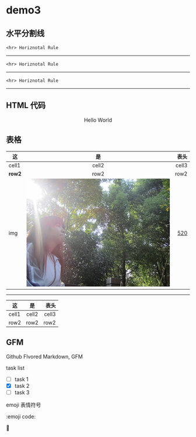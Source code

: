# demo3

## 水平分割线

	<hr> Horiznotal Rule

---

	<hr> Horiznotal Rule
	
***

	<hr> Horiznotal Rule
	
___

## HTML 代码

<p align="center">Hello World</p>


## 表格

|  这  | 是 | 表头 |
|----| :---:|-----:|
|cell1|cell2|cell3|
|**row2** |row2|row2|
|img|![MyLove](imgs/1.JPG 'MyLove')|[520](https://sunshaochen.github.io/LoveIn520/)|


---


  这  | 是 | 表头 
----| :---:|-----:
cell1|cell2|cell3
row2 |row2|row2


## GFM

Github Flvored Markdown, GFM

task list

- [ ] task 1
- [x] task 2
- [ ] task 3

emoji 表情符号

  :emoji code:
  
:dress:
